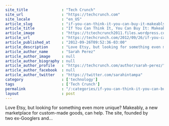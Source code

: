 ```yaml
---
site_title               : "Tech Crunch"
site_url                 : "https://techcrunch.com"
site_locale              : "en_US"
article_slug             : "if-you-can-think-it-you-can-buy-it-makeably-debuts-a-marketplace-for-custom-made-goods"
article_title            : "If You Can Think It, You Can Buy It: Makeably Debuts A Marketplace For Custom-Made Goods"
article_image            : "https://tctechcrunch2011.files.wordpress.com/2012/09/makeably-logo.png?w=764&h=400&crop=1"
article_url              : "https://techcrunch.com/2012/09/26/if-you-can-think-it-you-can-buy-it-makeably-debuts-a-marketplace-for-custom-made-goods/"
article_published_at     : "2012-09-26T09:52:36-03:00"
article_description      : "Love Etsy, but looking for something even more unique? Makeably, a new marketplace for custom-made goods, can help. The site, founded by two ex-Googlers and..."
article_author_name      : "Sarah Perez"
article_author_image     : null
article_author_biography : null
article_author_profile   : "https://techcrunch.com/author/sarah-perez/"
article_author_facebook  : null
article_author_twitter   : "https://twitter.com/sarahintampa"
category                 : ['technology']
tags                     : ['Tech Crunch']
permalink                : "/:categories/if-you-can-think-it-you-can-buy-it-makeably-debuts-a-marketplace-for-custom-made-goods/"
layout                   : post
---
```


Love Etsy, but looking for something even more unique? Makeably, a new marketplace for custom-made goods, can help. The site, founded by two ex-Googlers and...
